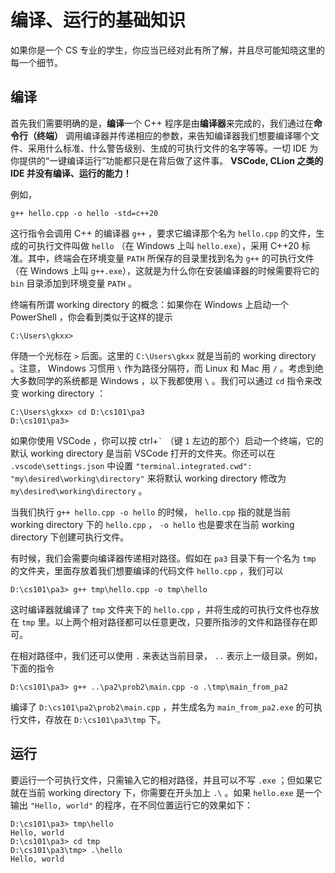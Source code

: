 # 编译、运行的基础知识

如果你是一个 CS 专业的学生，你应当已经对此有所了解，并且尽可能知晓这里的每一个细节。

## 编译

首先我们需要明确的是，**编译**一个 C++ 程序是由**编译器**来完成的，我们通过在**命令行（终端）** 调用编译器并传递相应的参数，来告知编译器我们想要编译哪个文件、采用什么标准、什么警告级别、生成的可执行文件的名字等等。一切 IDE 为你提供的“一键编译运行”功能都只是在背后做了这件事。 **VSCode, CLion 之类的 IDE 并没有编译、运行的能力！**

例如，

```
g++ hello.cpp -o hello -std=c++20
```

这行指令会调用 C++ 的编译器 `g++` ，要求它编译那个名为 `hello.cpp` 的文件，生成的可执行文件叫做 `hello` （在 Windows 上叫 `hello.exe`），采用 C++20 标准。其中，终端会在环境变量 `PATH` 所保存的目录里找到名为 `g++` 的可执行文件（在 Windows 上叫 `g++.exe`），这就是为什么你在安装编译器的时候需要将它的 `bin` 目录添加到环境变量 `PATH` 。

终端有所谓 working directory 的概念：如果你在 Windows 上启动一个 PowerShell ，你会看到类似于这样的提示

```
C:\Users\gkxx>
```

伴随一个光标在 `>` 后面。这里的 `C:\Users\gkxx` 就是当前的 working directory 。注意， Windows 习惯用 `\` 作为路径分隔符，而 Linux 和 Mac 用 `/` 。考虑到绝大多数同学的系统都是 Windows ，以下我都使用 `\` 。我们可以通过 `cd` 指令来改变 working directory ：

```
C:\Users\gkxx> cd D:\cs101\pa3
D:\cs101\pa3> 
```

如果你使用 VSCode ，你可以按 ctrl+`` ` `` （键 `1` 左边的那个）启动一个终端，它的默认 working directory 是当前 VSCode 打开的文件夹。你还可以在 `.vscode\settings.json` 中设置 `"terminal.integrated.cwd": "my\desired\working\directory"` 来将默认 working directory 修改为 `my\desired\working\directory` 。

当我们执行 `g++ hello.cpp -o hello` 的时候， `hello.cpp` 指的就是当前 working directory 下的 `hello.cpp` ， `-o hello` 也是要求在当前 working directory 下创建可执行文件。

有时候，我们会需要向编译器传递相对路径。假如在 `pa3` 目录下有一个名为 `tmp` 的文件夹，里面存放着我们想要编译的代码文件 `hello.cpp` ，我们可以

```
D:\cs101\pa3> g++ tmp\hello.cpp -o tmp\hello
```

这时编译器就编译了 `tmp` 文件夹下的 `hello.cpp` ，并将生成的可执行文件也存放在 `tmp` 里。以上两个相对路径都可以任意更改，只要所指涉的文件和路径存在即可。

在相对路径中，我们还可以使用 `.` 来表达当前目录， `..` 表示上一级目录。例如，下面的指令

```
D:\cs101\pa3> g++ ..\pa2\prob2\main.cpp -o .\tmp\main_from_pa2
```

编译了 `D:\cs101\pa2\prob2\main.cpp` ，并生成名为 `main_from_pa2.exe` 的可执行文件，存放在 `D:\cs101\pa3\tmp` 下。

## 运行

要运行一个可执行文件，只需输入它的相对路径，并且可以不写 `.exe` ；但如果它就在当前 working directory 下，你需要在开头加上 `.\` 。如果 `hello.exe` 是一个输出 `"Hello, world"` 的程序，在不同位置运行它的效果如下：

```
D:\cs101\pa3> tmp\hello
Hello, world
D:\cs101\pa3> cd tmp
D:\cs101\pa3\tmp> .\hello
Hello, world
```
